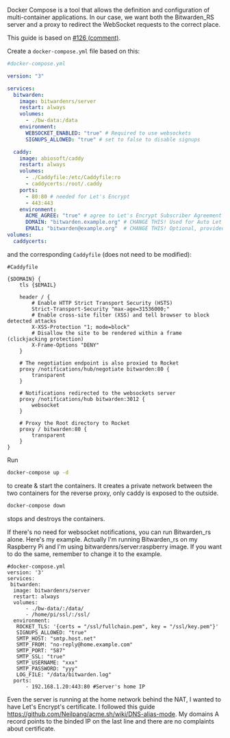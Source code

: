 Docker Compose is a tool that allows the definition and configuration of multi-container applications. In our case, we want both the Bitwarden_RS server and a proxy to redirect the WebSocket requests to the correct place.

This guide is based on [#126 (comment)](https://github.com/dani-garcia/bitwarden_rs/issues/126#issuecomment-417872681).

Create a `docker-compose.yml` file based on this:
```yml
#docker-compose.yml

version: "3"

services:
  bitwarden:
    image: bitwardenrs/server
    restart: always
    volumes:
      - ./bw-data:/data
    environment:
      WEBSOCKET_ENABLED: "true" # Required to use websockets
      SIGNUPS_ALLOWED: "true" # set to false to disable signups

  caddy:
    image: abiosoft/caddy
    restart: always
    volumes:
      - ./Caddyfile:/etc/Caddyfile:ro
      - caddycerts:/root/.caddy
    ports:
      - 80:80 # needed for Let's Encrypt
      - 443:443
    environment:
      ACME_AGREE: "true" # agree to Let's Encrypt Subscriber Agreement
      DOMAIN: "bitwarden.example.org" # CHANGE THIS! Used for Auto Let's Encrypt SSL
      EMAIL: "bitwarden@example.org"  # CHANGE THIS! Optional, provided to Let's Encrypt
volumes:
  caddycerts:
```

and the corresponding `Caddyfile` (does not need to be modified):
```nginx
#Caddyfile

{$DOMAIN} {
    tls {$EMAIL}

    header / {
        # Enable HTTP Strict Transport Security (HSTS)
        Strict-Transport-Security "max-age=31536000;"
        # Enable cross-site filter (XSS) and tell browser to block detected attacks
        X-XSS-Protection "1; mode=block"
        # Disallow the site to be rendered within a frame (clickjacking protection)
        X-Frame-Options "DENY"
    }

    # The negotiation endpoint is also proxied to Rocket
    proxy /notifications/hub/negotiate bitwarden:80 {
        transparent
    }

    # Notifications redirected to the websockets server
    proxy /notifications/hub bitwarden:3012 {
        websocket
    }

    # Proxy the Root directory to Rocket
    proxy / bitwarden:80 {
        transparent
    }
}
```

Run
```bash
docker-compose up -d
```
to create & start the containers. It creates a private network between the two containers for the reverse proxy, only caddy is exposed to the outside.

```bash
docker-compose down
```
stops and destroys the containers.

If there's no need for websocket notifications, you can run Bitwarden_rs alone. Here's my example. Actually I'm running Bitwarden_rs on my Raspberry Pi and I'm using bitwardenrs/server:raspberry image. If you want to do the same, remember to change it to the example.
```
#docker-compose.yml
version: '3'
services:
 bitwarden:
  image: bitwardenrs/server
  restart: always
  volumes:
      - ./bw-data/:/data/
      - /home/pi/ssl/:/ssl/
  environment:
   ROCKET_TLS: '{certs = "/ssl/fullchain.pem", key = "/ssl/key.pem"}'
   SIGNUPS_ALLOWED: "true"
   SMTP_HOST: "smtp.host.net"
   SMTP_FROM: "no-reply@home.example.com"
   SMTP_PORT: "587"
   SMTP_SSL: "true"
   SMTP_USERNAME: "xxx"
   SMTP_PASSWORD: "yyy"
   LOG_FILE: "/data/bitwarden.log"
  ports:
      - 192.168.1.20:443:80 #Server's home IP
```

Even the server is running at the home network behind the NAT, I wanted to have Let's Encrypt's certificate. I followed this guide https://github.com/Neilpang/acme.sh/wiki/DNS-alias-mode.
My domains A record points to the binded IP on the last line and there are no complaints about certificate.

